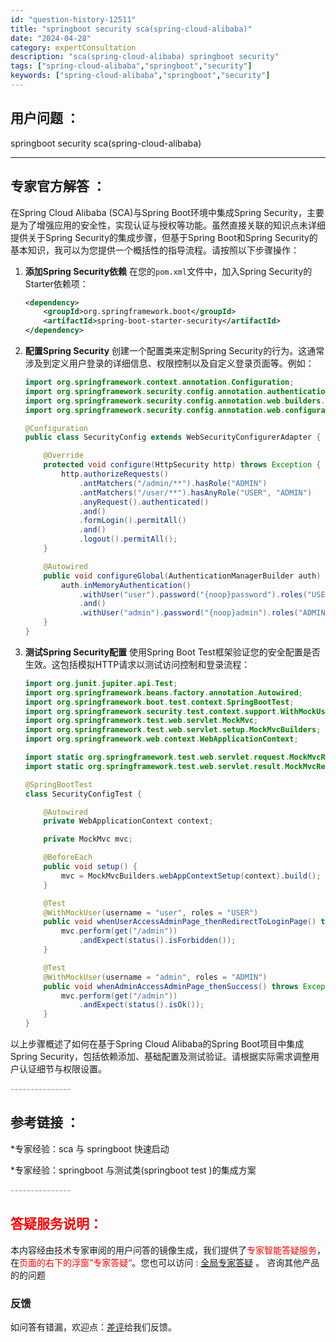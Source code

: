 ```yaml
---
id: "question-history-12511"
title: "springboot security sca(spring-cloud-alibaba)"
date: "2024-04-28"
category: expertConsultation
description: "sca(spring-cloud-alibaba) springboot security"
tags: ["spring-cloud-alibaba","springboot","security"]
keywords: ["spring-cloud-alibaba","springboot","security"]
---
```


## 用户问题 ： 
 springboot security sca(spring-cloud-alibaba) 

---------------
## 专家官方解答 ：

在Spring Cloud Alibaba (SCA)与Spring Boot环境中集成Spring Security，主要是为了增强应用的安全性，实现认证与授权等功能。虽然直接关联的知识点未详细提供关于Spring Security的集成步骤，但基于Spring Boot和Spring Security的基本知识，我可以为您提供一个概括性的指导流程。请按照以下步骤操作：

1. **添加Spring Security依赖**
   在您的`pom.xml`文件中，加入Spring Security的Starter依赖项：
   ```xml
   <dependency>
       <groupId>org.springframework.boot</groupId>
       <artifactId>spring-boot-starter-security</artifactId>
   </dependency>
   ```
   
2. **配置Spring Security**
   创建一个配置类来定制Spring Security的行为。这通常涉及到定义用户登录的详细信息、权限控制以及自定义登录页面等。例如：
   ```java
   import org.springframework.context.annotation.Configuration;
   import org.springframework.security.config.annotation.authentication.builders.AuthenticationManagerBuilder;
   import org.springframework.security.config.annotation.web.builders.HttpSecurity;
   import org.springframework.security.config.annotation.web.configuration.WebSecurityConfigurerAdapter;

   @Configuration
   public class SecurityConfig extends WebSecurityConfigurerAdapter {

       @Override
       protected void configure(HttpSecurity http) throws Exception {
           http.authorizeRequests()
               .antMatchers("/admin/**").hasRole("ADMIN")
               .antMatchers("/user/**").hasAnyRole("USER", "ADMIN")
               .anyRequest().authenticated()
               .and()
               .formLogin().permitAll()
               .and()
               .logout().permitAll();
       }

       @Autowired
       public void configureGlobal(AuthenticationManagerBuilder auth) throws Exception {
           auth.inMemoryAuthentication()
               .withUser("user").password("{noop}password").roles("USER")
               .and()
               .withUser("admin").password("{noop}admin").roles("ADMIN");
       }
   }
   ```

3. **测试Spring Security配置**
   使用Spring Boot Test框架验证您的安全配置是否生效。这包括模拟HTTP请求以测试访问控制和登录流程：
   ```java
   import org.junit.jupiter.api.Test;
   import org.springframework.beans.factory.annotation.Autowired;
   import org.springframework.boot.test.context.SpringBootTest;
   import org.springframework.security.test.context.support.WithMockUser;
   import org.springframework.test.web.servlet.MockMvc;
   import org.springframework.test.web.servlet.setup.MockMvcBuilders;
   import org.springframework.web.context.WebApplicationContext;

   import static org.springframework.test.web.servlet.request.MockMvcRequestBuilders.get;
   import static org.springframework.test.web.servlet.result.MockMvcResultMatchers.status;

   @SpringBootTest
   class SecurityConfigTest {

       @Autowired
       private WebApplicationContext context;

       private MockMvc mvc;

       @BeforeEach
       public void setup() {
           mvc = MockMvcBuilders.webAppContextSetup(context).build();
       }

       @Test
       @WithMockUser(username = "user", roles = "USER")
       public void whenUserAccessAdminPage_thenRedirectToLoginPage() throws Exception {
           mvc.perform(get("/admin"))
               .andExpect(status().isForbidden());
       }

       @Test
       @WithMockUser(username = "admin", roles = "ADMIN")
       public void whenAdminAccessAdminPage_thenSuccess() throws Exception {
           mvc.perform(get("/admin"))
               .andExpect(status().isOk());
       }
   }
   ```

以上步骤概述了如何在基于Spring Cloud Alibaba的Spring Boot项目中集成Spring Security，包括依赖添加、基础配置及测试验证。请根据实际需求调整用户认证细节与权限设置。


<font color="#949494">---------------</font> 


## 参考链接 ：

*专家经验：sca 与 springboot 快速启动 
 
 *专家经验：springboot 与测试类(springboot test )的集成方案 


 <font color="#949494">---------------</font> 
 


## <font color="#FF0000">答疑服务说明：</font> 

本内容经由技术专家审阅的用户问答的镜像生成，我们提供了<font color="#FF0000">专家智能答疑服务</font>，在<font color="#FF0000">页面的右下的浮窗”专家答疑“</font>。您也可以访问 : [全局专家答疑](https://opensource.alibaba.com/chatBot) 。 咨询其他产品的的问题

### 反馈
如问答有错漏，欢迎点：[差评](https://ai.nacos.io/user/feedbackByEnhancerGradePOJOID?enhancerGradePOJOId=12604)给我们反馈。
